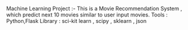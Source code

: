 Machine Learning Project :- 
This is a Movie Recommendation System , which predict next 10 movies similar to user input movies.
Tools : Python,Flask
Library : sci-kit learn , scipy , sklearn , json
